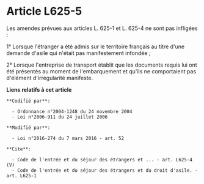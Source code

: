 # Article L625-5

Les amendes prévues aux articles L. 625-1 et L. 625-4 ne sont pas infligées : 

1° Lorsque l'étranger a été admis sur le territoire français au titre d'une demande d'asile qui n'était pas manifestement
infondée ; 

2° Lorsque l'entreprise de transport établit que les documents requis lui ont été présentés au moment de l'embarquement et
qu'ils ne comportaient pas d'élément d'irrégularité manifeste.

**Liens relatifs à cet article**

	**Codifié par**:

	  - Ordonnance n°2004-1248 du 24 novembre 2004
	  - Loi n°2006-911 du 24 juillet 2006

	**Modifié par**:

	  - Loi n°2016-274 du 7 mars 2016 - art. 52

	**Cite**:

	  - Code de l'entrée et du séjour des étrangers et ... - art. L625-4 (V)
	  - Code de l'entrée et du séjour des étrangers et du droit d'asile. - art. L625-1
